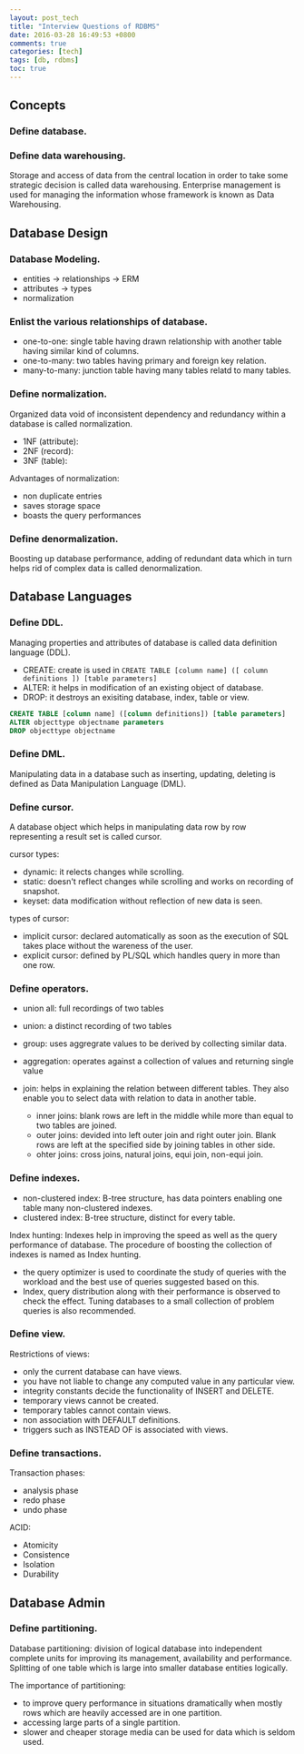 ```yaml
---
layout: post_tech
title: "Interview Questions of RDBMS"
date: 2016-03-28 16:49:53 +0800
comments: true
categories: [tech]
tags: [db, rdbms]
toc: true
---
```


## Concepts

### Define database.

### Define data warehousing.

Storage and access of data from the central location in order to take some strategic decision is
called data warehousing. Enterprise management is used for managing the information whose framework is known as Data Warehousing.


## Database Design

### Database Modeling.

- entities -> relationships -> ERM
- attributes -> types
- normalization

### Enlist the various relationships of database.

- one-to-one: single table having drawn relationship with another table having similar kind of columns.
- one-to-many: two tables having primary and foreign key relation.
- many-to-many: junction table having many tables relatd to many tables.

### Define normalization.

Organized data void of inconsistent dependency and redundancy within a database is called normalization.

- 1NF (attribute):
- 2NF (record):
- 3NF (table):

Advantages of normalization:

- non duplicate entries
- saves storage space
- boasts the query performances

### Define denormalization.

Boosting up database performance, adding of redundant data which in turn helps rid of complex data is called denormalization.


## Database Languages

### Define DDL.

Managing properties and attributes of database is called data definition language (DDL).

- CREATE: create is used in `CREATE TABLE [column name] ([ column definitions ]) [table parameters]`
- ALTER: it helps in modification of an existing object of database.
- DROP: it destroys an exisiting database, index, table or view.

```sql
CREATE TABLE [column name] ([column definitions]) [table parameters]
ALTER objecttype objectname parameters
DROP objecttype objectname
```


### Define DML.

Manipulating data in a database such as inserting, updating, deleting is defined as Data Manipulation Language (DML).


### Define cursor.

A database object which helps in manipulating data row by row representing a result set is called cursor.

cursor types:

- dynamic: it relects changes while scrolling.
- static: doesn't reflect changes while scrolling and works on recording of snapshot.
- keyset: data modification without reflection of new data is seen.

types of cursor:

- implicit cursor: declared automatically as soon as the execution of SQL takes place without the wareness of the user.
- explicit cursor: defined by PL/SQL which handles query in more than one row.


### Define operators.

- union all: full recordings of two tables
- union: a distinct recording of two tables

- group: uses aggregrate values to be derived by collecting similar data.

- aggregation: operates against a collection of values and returning single value

- join: helps in explaining the relation between different tables. They also enable you to select data with relation to data in another table.
    - inner joins: blank rows are left in the middle while more than equal to two tables are joined.
    - outer joins: devided into left outer join and right outer join. Blank rows are left at the specified side by joining tables in other side.
    - ohter joins: cross joins, natural joins, equi join, non-equi join. 



### Define indexes.

- non-clustered index: B-tree structure, has data pointers enabling one table many non-clustered indexes.
- clustered index: B-tree structure, distinct for every table.


Index hunting: Indexes help in improving the speed as well as the query performance of database.
The procedure of boosting the collection of indexes is named as Index hunting.

- the query optimizer is used to coordinate the study of queries with the workload and the best
use of queries suggested based on this.
- Index, query distribution along with their performance is observed to check the effect.
Tuning databases to a small collection of problem queries is also recommended.


### Define view.


Restrictions of views:

- only the current database can have views.
- you have not liable to change any computed value in any particular view.
- integrity constants decide the functionality of INSERT and DELETE.
- temporary views cannot be created.
- temporary tables cannot contain views.
- non association with DEFAULT definitions.
- triggers such as INSTEAD OF is associated with views.


### Define transactions.

Transaction phases:

- analysis phase
- redo phase
- undo phase

ACID:

- Atomicity
- Consistence
- Isolation
- Durability


## Database Admin

### Define partitioning.

Database partitioning: division of logical database into independent complete units for
improving its management, availability and performance. Splitting of one table which is
large into smaller database entities logically.

The importance of partitioning:

- to improve query performance in situations dramatically when mostly rows which are heavily
accessed are in one partition.
- accessing large parts of a single partition.
- slower and cheaper storage media can be used for data which is seldom used. 
